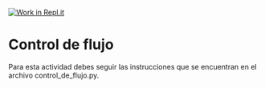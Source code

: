 [![Work in Repl.it](https://classroom.github.com/assets/work-in-replit-14baed9a392b3a25080506f3b7b6d57f295ec2978f6f33ec97e36a161684cbe9.svg)](https://classroom.github.com/online_ide?assignment_repo_id=4170644&assignment_repo_type=AssignmentRepo)
# Control de flujo

Para esta actividad debes seguir las instrucciones que se encuentran en el archivo control_de_flujo.py. 

